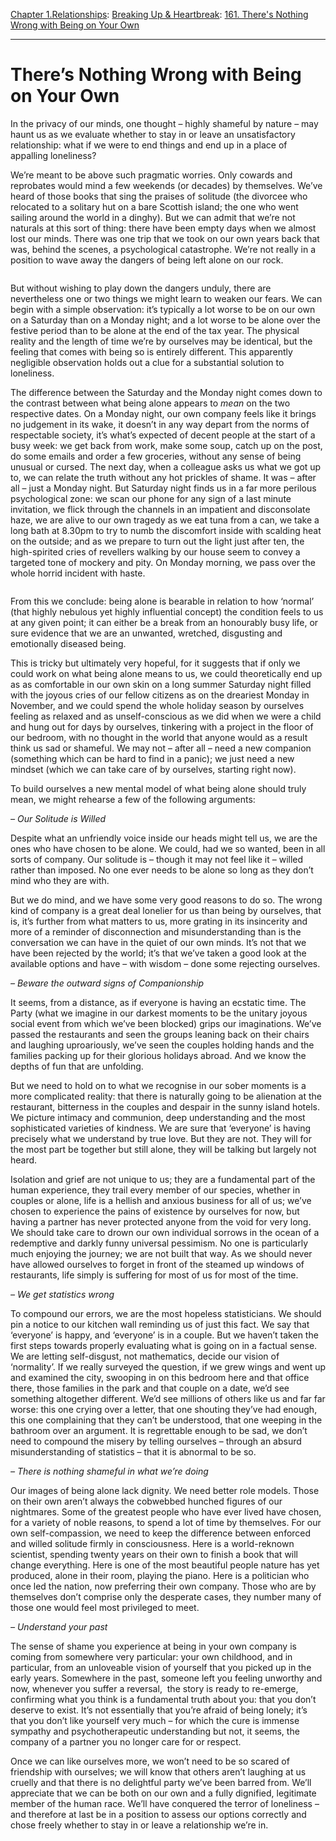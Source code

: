 [Chapter 1.Relationships](https://www.theschooloflife.com/thebookoflife/category/relationships/): [Breaking Up & Heartbreak](https://www.theschooloflife.com/thebookoflife/category/relationships/breaking-up-heartbreak/): [161. There's Nothing Wrong with Being on Your Own](https://www.theschooloflife.com/thebookoflife/the-terror-of-being-on-our-own/)

* * *

# There’s Nothing Wrong with Being on Your Own

In the privacy of our minds, one thought – highly shameful by nature – may haunt us as we evaluate whether to stay in or leave an unsatisfactory relationship: what if we were to end things and end up in a place of appalling loneliness?

We’re meant to be above such pragmatic worries. Only cowards and reprobates would mind a few weekends (or decades) by themselves. We’ve heard of those books that sing the praises of solitude (the divorcee who relocated to a solitary hut on a bare Scottish island; the one who went sailing around the world in a dinghy). But we can admit that we’re not naturals at this sort of thing: there have been empty days when we almost lost our minds. There was one trip that we took on our own years back that was, behind the scenes, a psychological catastrophe. We’re not really in a position to wave away the dangers of being left alone on our rock.

<figure class="aligncenter"><img src="https://www.theschooloflife.com/thebookoflife/wp-content/uploads/2019/11/IMG_1151.jpg" alt="" class="wp-image-23811" srcset="https://www.theschooloflife.com/thebookoflife/wp-content/uploads/2019/11/IMG_1151.jpg 918w, https://www.theschooloflife.com/thebookoflife/wp-content/uploads/2019/11/IMG_1151-300x200.jpg 300w, https://www.theschooloflife.com/thebookoflife/wp-content/uploads/2019/11/IMG_1151-768x512.jpg 768w" sizes="(max-width: 918px) 100vw, 918px"></figure>

But without wishing to play down the dangers unduly, there are nevertheless one or two things we might learn to weaken our fears. We can begin with a simple observation: it’s typically a lot worse to be on our own on a Saturday than on a Monday night; and a lot worse to be alone over the festive period than to be alone at the end of the tax year. The physical reality and the length of time we’re by ourselves may be identical, but the feeling that comes with being so is entirely different. This apparently negligible observation holds out a clue for a substantial solution to loneliness.

The difference between the Saturday and the Monday night comes down to the contrast between what being alone appears to _mean_ on the two respective dates. On a Monday night, our own company feels like it brings no judgement in its wake, it doesn’t in any way depart from the norms of respectable society, it’s what’s expected of decent people at the start of a busy week: we get back from work, make some soup, catch up on the post, do some emails and order a few groceries, without any sense of being unusual or cursed. The next day, when a colleague asks us what we got up to, we can relate the truth without any hot prickles of shame. It was – after all – just a Monday night. But Saturday night finds us in a far more perilous psychological zone: we scan our phone for any sign of a last minute invitation, we flick through the channels in an impatient and disconsolate haze, we are alive to our own tragedy as we eat tuna from a can, we take a long bath at 8.30pm to try to numb the discomfort inside with scalding heat on the outside; and as we prepare to turn out the light just after ten, the high-spirited cries of revellers walking by our house seem to convey a targeted tone of mockery and pity. On Monday morning, we pass over the whole horrid incident with haste.&nbsp;

<figure class="aligncenter"><img src="https://www.theschooloflife.com/thebookoflife/wp-content/uploads/2019/11/IMG_0730.jpg" alt="" class="wp-image-23812" srcset="https://www.theschooloflife.com/thebookoflife/wp-content/uploads/2019/11/IMG_0730.jpg 918w, https://www.theschooloflife.com/thebookoflife/wp-content/uploads/2019/11/IMG_0730-277x300.jpg 277w, https://www.theschooloflife.com/thebookoflife/wp-content/uploads/2019/11/IMG_0730-768x833.jpg 768w" sizes="(max-width: 918px) 100vw, 918px"></figure>

From this we conclude: being alone is bearable in relation to how ‘normal’ (that highly nebulous yet highly influential concept) the condition feels to us at any given point; it can either be a break from an honourably busy life, or sure evidence that we are an unwanted, wretched, disgusting and emotionally diseased being.&nbsp;

This is tricky but ultimately very hopeful, for it suggests that if only we could work on what being alone means to us, we could theoretically end up as as comfortable in our own skin on a long summer Saturday night filled with the joyous cries of our fellow citizens as on the dreariest Monday in November, and we could spend the whole holiday season by ourselves feeling as relaxed and as unself-conscious as we did when we were a child and hung out for days by ourselves, tinkering with a project in the floor of our bedroom, with no thought in the world that anyone would as a result think us sad or shameful. We may not – after all – need a new companion (something which can be hard to find in a panic); we just need a new mindset (which we can take care of by ourselves, starting right now).

To build ourselves a new mental model of what being alone should truly mean, we might rehearse a few of the following arguments:

_– Our Solitude is Willed_

Despite what an unfriendly voice inside our heads might tell us, we are the ones who have chosen to be alone. We could, had we so wanted, been in all sorts of company. Our solitude is – though it may not feel like it – willed rather than imposed. No one ever needs to be alone so long as they don’t mind who they are with.&nbsp;

But we do mind, and we have some very good reasons to do so. The wrong kind of company is a great deal lonelier for us than being by ourselves, that is, it’s further from what matters to us, more grating in its insincerity and more of a reminder of disconnection and misunderstanding than is the conversation we can have in the quiet of our own minds. It’s not that we have been rejected by the world; it’s that we’ve taken a good look at the available options and have – with wisdom – done some rejecting ourselves.

_– Beware the outward signs of Companionship_

It seems, from a distance, as if everyone is having an ecstatic time. The Party (what we imagine in our darkest moments to be the unitary joyous social event from which we’ve been blocked) grips our imaginations. We’ve passed the restaurants and seen the groups leaning back on their chairs and laughing uproariously, we’ve seen the couples holding hands and the families packing up for their glorious holidays abroad. And we know the depths of fun that are unfolding.

But we need to hold on to what we recognise in our sober moments is a more complicated reality: that there is naturally going to be alienation at the restaurant, bitterness in the couples and despair in the sunny island hotels. We picture intimacy and communion, deep understanding and the most sophisticated varieties of kindness. We are sure that ‘everyone’ is having precisely what we understand by true love. But they are not. They will for the most part be together but still alone, they will be talking but largely not heard.

Isolation and grief are not unique to us; they are a fundamental part of the human experience, they trail every member of our species, whether in couples or alone, life is a hellish and anxious business for all of us; we’ve chosen to experience the pains of existence by ourselves for now, but having a partner has never protected anyone from the void for very long. We should take care to drown our own individual sorrows in the ocean of a redemptive and darkly funny universal pessimism. No one is particularly much enjoying the journey; we are not built that way. As we should never have allowed ourselves to forget in front of the steamed up windows of restaurants, life simply is suffering for most of us for most of the time.

_– We get statistics wrong_

To compound our errors, we are the most hopeless statisticians. We should pin a notice to our kitchen wall reminding us of just this fact. We say that ‘everyone’ is happy, and ‘everyone’ is in a couple. But we haven’t taken the first steps towards properly evaluating what is going on in a factual sense. We are letting self-disgust, not mathematics, decide our vision of ‘normality’. If we really surveyed the question, if we grew wings and went up and examined the city, swooping in on this bedroom here and that office there, those families in the park and that couple on a date, we’d see something altogether different. We’d see millions of others like us and far far worse: this one crying over a letter, that one shouting they’ve had enough, this one complaining that they can’t be understood, that one weeping in the bathroom over an argument. It is regrettable enough to be sad, we don’t need to compound the misery by telling ourselves – through an absurd misunderstanding of statistics – that it is abnormal to be so.

_– There is nothing shameful in what we’re doing_

Our images of being alone lack dignity. We need better role models. Those on their own aren’t always the cobwebbed hunched figures of our nightmares. Some of the greatest people who have ever lived have chosen, for a variety of noble reasons, to spend a lot of time by themselves. For our own self-compassion, we need to keep the difference between enforced and willed solitude firmly in consciousness. Here is a world-reknown scientist, spending twenty years on their own to finish a book that will change everything. Here is one of the most beautiful people nature has yet produced, alone in their room, playing the piano. Here is a politician who once led the nation, now preferring their own company. Those who are by themselves don’t comprise only the desperate cases, they number many of those one would feel most privileged to meet.

_– Understand your past_

The sense of shame you experience at being in your own company is coming from somewhere very particular: your own childhood, and in particular, from an unloveable vision of yourself that you picked up in the early years. Somewhere in the past, someone left you feeling unworthy and now, whenever you suffer a reversal,&nbsp; the story is ready to re-emerge, confirming what you think is a fundamental truth about you: that you don’t deserve to exist. It’s not essentially that you’re afraid of being lonely; it’s that you don’t like yourself very much – for which the cure is immense sympathy and psychotherapeutic understanding but not, it seems, the company of a partner you no longer care for or respect.

Once we can like ourselves more, we won’t need to be so scared of friendship with ourselves; we will know that others aren’t laughing at us cruelly and that there is no delightful party we’ve been barred from. We’ll appreciate that we can be both on our own and a fully dignified, legitimate member of the human race. We’ll have conquered the terror of loneliness – and therefore at last be in a position to assess our options correctly and chose freely whether to stay in or leave a relationship we’re in.
